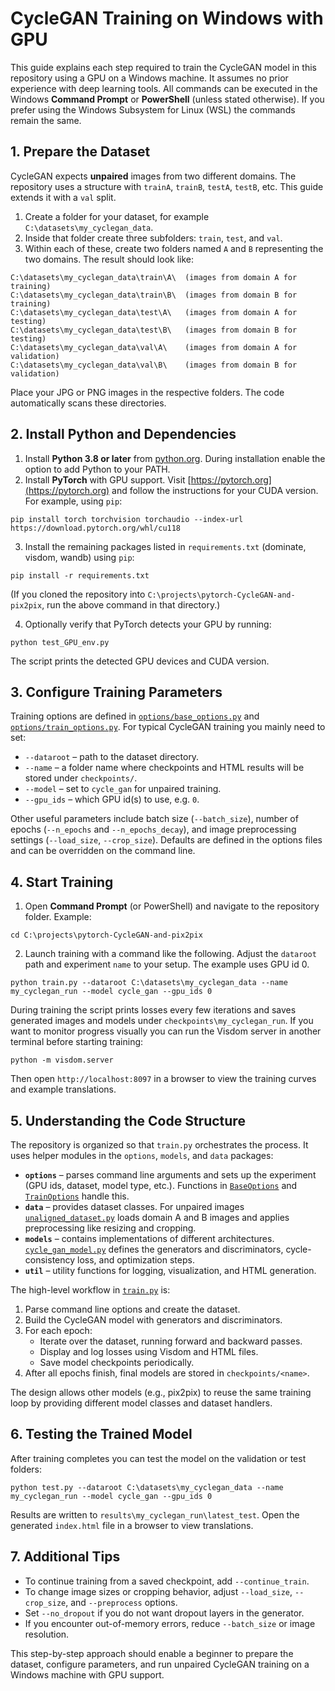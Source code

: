 # CycleGAN Training on Windows with GPU

This guide explains each step required to train the CycleGAN model in this repository using a GPU on a Windows machine. It assumes no prior experience with deep learning tools. All commands can be executed in the Windows **Command Prompt** or **PowerShell** (unless stated otherwise). If you prefer using the Windows Subsystem for Linux (WSL) the commands remain the same.

## 1. Prepare the Dataset

CycleGAN expects **unpaired** images from two different domains. The repository uses a structure with `trainA`, `trainB`, `testA`, `testB`, etc. This guide extends it with a `val` split.

1. Create a folder for your dataset, for example `C:\datasets\my_cyclegan_data`.
2. Inside that folder create three subfolders: `train`, `test`, and `val`.
3. Within each of these, create two folders named `A` and `B` representing the two domains. The result should look like:

```
C:\datasets\my_cyclegan_data\train\A\  (images from domain A for training)
C:\datasets\my_cyclegan_data\train\B\  (images from domain B for training)
C:\datasets\my_cyclegan_data\test\A\   (images from domain A for testing)
C:\datasets\my_cyclegan_data\test\B\   (images from domain B for testing)
C:\datasets\my_cyclegan_data\val\A\    (images from domain A for validation)
C:\datasets\my_cyclegan_data\val\B\    (images from domain B for validation)
```

Place your JPG or PNG images in the respective folders. The code automatically scans these directories.

## 2. Install Python and Dependencies

1. Install **Python 3.8 or later** from [python.org](https://www.python.org/). During installation enable the option to add Python to your PATH.
2. Install **PyTorch** with GPU support. Visit [https://pytorch.org](https://pytorch.org) and follow the instructions for your CUDA version. For example, using `pip`:

```
pip install torch torchvision torchaudio --index-url https://download.pytorch.org/whl/cu118
```

3. Install the remaining packages listed in `requirements.txt` (dominate, visdom, wandb) using `pip`:

```
pip install -r requirements.txt
```

(If you cloned the repository into `C:\projects\pytorch-CycleGAN-and-pix2pix`, run the above command in that directory.)

4. Optionally verify that PyTorch detects your GPU by running:

```
python test_GPU_env.py
```

The script prints the detected GPU devices and CUDA version.

## 3. Configure Training Parameters

Training options are defined in [`options/base_options.py`](../options/base_options.py) and [`options/train_options.py`](../options/train_options.py). For typical CycleGAN training you mainly need to set:

- `--dataroot` – path to the dataset directory.
- `--name` – a folder name where checkpoints and HTML results will be stored under `checkpoints/`.
- `--model` – set to `cycle_gan` for unpaired training.
- `--gpu_ids` – which GPU id(s) to use, e.g. `0`.

Other useful parameters include batch size (`--batch_size`), number of epochs (`--n_epochs` and `--n_epochs_decay`), and image preprocessing settings (`--load_size`, `--crop_size`). Defaults are defined in the options files and can be overridden on the command line.

## 4. Start Training

1. Open **Command Prompt** (or PowerShell) and navigate to the repository folder. Example:

```
cd C:\projects\pytorch-CycleGAN-and-pix2pix
```

2. Launch training with a command like the following. Adjust the `dataroot` path and experiment `name` to your setup. The example uses GPU id 0.

```
python train.py --dataroot C:\datasets\my_cyclegan_data --name my_cyclegan_run --model cycle_gan --gpu_ids 0
```

During training the script prints losses every few iterations and saves generated images and models under `checkpoints\my_cyclegan_run`. If you want to monitor progress visually you can run the Visdom server in another terminal before starting training:

```
python -m visdom.server
```

Then open `http://localhost:8097` in a browser to view the training curves and example translations.

## 5. Understanding the Code Structure

The repository is organized so that `train.py` orchestrates the process. It uses helper modules in the `options`, `models`, and `data` packages:

- **`options`** – parses command line arguments and sets up the experiment (GPU ids, dataset, model type, etc.). Functions in [`BaseOptions`](../options/base_options.py) and [`TrainOptions`](../options/train_options.py) handle this.
- **`data`** – provides dataset classes. For unpaired images [`unaligned_dataset.py`](../data/unaligned_dataset.py) loads domain A and B images and applies preprocessing like resizing and cropping.
- **`models`** – contains implementations of different architectures. [`cycle_gan_model.py`](../models/cycle_gan_model.py) defines the generators and discriminators, cycle-consistency loss, and optimization steps.
- **`util`** – utility functions for logging, visualization, and HTML generation.

The high-level workflow in [`train.py`](../train.py) is:

1. Parse command line options and create the dataset.
2. Build the CycleGAN model with generators and discriminators.
3. For each epoch:
   - Iterate over the dataset, running forward and backward passes.
   - Display and log losses using Visdom and HTML files.
   - Save model checkpoints periodically.
4. After all epochs finish, final models are stored in `checkpoints/<name>`.

The design allows other models (e.g., pix2pix) to reuse the same training loop by providing different model classes and dataset handlers.

## 6. Testing the Trained Model

After training completes you can test the model on the validation or test folders:

```
python test.py --dataroot C:\datasets\my_cyclegan_data --name my_cyclegan_run --model cycle_gan --gpu_ids 0
```

Results are written to `results\my_cyclegan_run\latest_test`. Open the generated `index.html` file in a browser to view translations.

## 7. Additional Tips

- To continue training from a saved checkpoint, add `--continue_train`.
- To change image sizes or cropping behavior, adjust `--load_size`, `--crop_size`, and `--preprocess` options.
- Set `--no_dropout` if you do not want dropout layers in the generator.
- If you encounter out-of-memory errors, reduce `--batch_size` or image resolution.

This step-by-step approach should enable a beginner to prepare the dataset, configure parameters, and run unpaired CycleGAN training on a Windows machine with GPU support.

